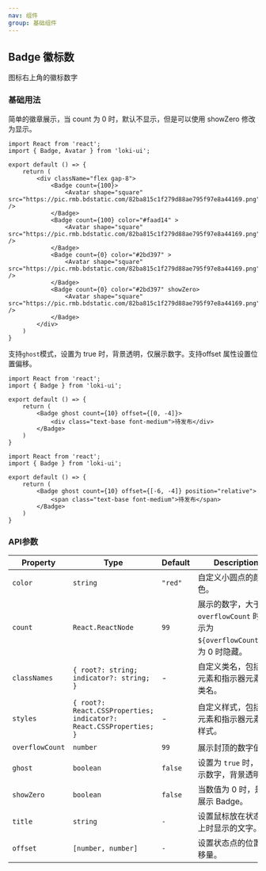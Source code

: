 ```yaml
---
nav: 组件
group: 基础组件
---
```


## Badge 徽标数
图标右上角的徽标数字

### 基础用法 
简单的徽章展示，当 count 为 0 时，默认不显示，但是可以使用 showZero 修改为显示。

```tsx
import React from 'react';
import { Badge, Avatar } from 'loki-ui';

export default () => {
    return (
        <div className="flex gap-8">
            <Badge count={100}>
                <Avatar shape="square" src="https://pic.rmb.bdstatic.com/82ba815c1f279d88ae795f97e8a44169.png" />
            </Badge>
            <Badge count={100} color="#faad14" >
                <Avatar shape="square" src="https://pic.rmb.bdstatic.com/82ba815c1f279d88ae795f97e8a44169.png" />
            </Badge>
            <Badge count={0} color="#2bd397" >
                <Avatar shape="square" src="https://pic.rmb.bdstatic.com/82ba815c1f279d88ae795f97e8a44169.png" />
            </Badge>
            <Badge count={0} color="#2bd397" showZero>
                <Avatar shape="square" src="https://pic.rmb.bdstatic.com/82ba815c1f279d88ae795f97e8a44169.png" />
            </Badge>
        </div>
    )
}
```
支持`ghost`模式，设置为 true 时，背景透明，仅展示数字。支持offset 属性设置位置偏移。
```tsx
import React from 'react';
import { Badge } from 'loki-ui';

export default () => {
    return (
        <Badge ghost count={10} offset={[0, -4]}>
            <div class="text-base font-medium">待发布</div>
        </Badge>
    )
}
```
```tsx
import React from 'react';
import { Badge } from 'loki-ui';

export default () => {
    return (
        <Badge ghost count={10} offset={[-6, -4]} position="relative">
            <span class="text-base font-medium">待发布</span>
        </Badge>
    )
}
```


### API参数
| Property       | Type                | Default | Description                                                 |
|----------------|---------------------|---------|-------------------------------------------------------------|
| `color`        | `string`            | `"red"` | 自定义小圆点的颜色。                                         |
| `count`        | `React.ReactNode`   | `99`    | 展示的数字，大于 `overflowCount` 时显示为 `${overflowCount}+`，为 0 时隐藏。 |
| `classNames`   | `{ root?: string; indicator?: string; }` | - | 自定义类名，包括根元素和指示器元素的类名。 |
| `styles`       | `{ root?: React.CSSProperties; indicator?: React.CSSProperties; }` | - | 自定义样式，包括根元素和指示器元素的样式。 |
| `overflowCount`| `number`            | `99`    | 展示封顶的数字值。                                           |
| `ghost`        | `boolean`           | `false` | 设置为 `true` 时，只显示数字，背景透明。                    |
| `showZero`     | `boolean`           | `false` | 当数值为 0 时，是否展示 Badge。                            |
| `title`        | `string`            | `-`     | 设置鼠标放在状态点上时显示的文字。                         |
| `offset`       | `[number, number]`  | `-`     | 设置状态点的位置偏移量。                                   |

